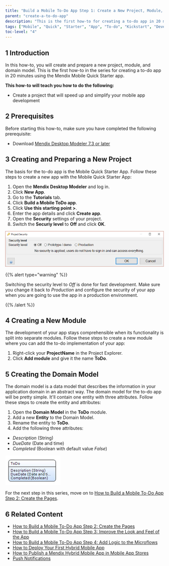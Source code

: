 ```yaml
---
title: "Build a Mobile To-Do App Step 1: Create a New Project, Module, and Domain Model"
parent: "create-a-to-do-app"
description: "This is the first how-to for creating a to-do app in 20 minutes using the Mendix Mobile Quick Starter app."
tags: ["Mobile", "Quick", "Starter", "App", "To-do", "Kickstart", "Development"]
toc-level: "4"
---
```


## 1 Introduction

In this how-to, you will create and prepare a new project, module, and domain model. This is the first how-to in the series for creating a to-do app in 20 minutes using the Mendix Mobile Quick Starter app.

**This how-to will teach you how to do the following:**

* Create a project that will speed up and simplify your mobile app development

## 2 Prerequisites

Before starting this how-to, make sure you have completed the following prerequisite:

* Download [Mendix Desktop Modeler 7.3 or later](https://appstore.home.mendix.com/link/modeler/)

## 3 Creating and Preparing a New Project

The basis for the to-do app is the Mobile Quick Starter App. Follow these steps to create a new app with the Mobile Quick Starter App:

1. Open the **Mendix Desktop Modeler** and log in.
2. Click **New App**.
3. Go to the **Tutorials** tab.
4. Click **Build a Mobile ToDo app**.
5. Click **Use this starting point >**.
6. Enter the app details and click **Create app**.
7. Open the **Security** settings of your project.
8. Switch the **Securiy level** to **Off** and click **OK**.

![](attachments/create-a-to-do-app/todo-01.jpg)

{{% alert type="warning" %}}

Switching the security level to *Off* is done for fast development. Make sure you change it back to *Production* and configure the security of your app when you are going to use the app in a production environment.

{{% /alert %}}

## 4 Creating a New Module

The development of your app stays comprehensible when its functionality is split into separate modules.
Follow these steps to create a new module where you can add the to-do implementation of your app:

1. Right-click your **ProjectName** in the Project Explorer.
2. Click **Add module** and give it the name **ToDo**.

## 5 Creating the Domain Model
The domain model is a data model that describes the information in your application domain in an abstract way.
The domain model for the to-do app will be pretty simple. It'll contain one entity with three attributes. Follow these steps to create the entity and attributes:

1. Open the **Domain Model** in the **ToDo** module.
2. Add a new **Entity** to the Domain Model.
2. Rename the entity to **ToDo**.
3. Add the following three attributes:
  * *Description* (String)
  * *DueDate* (Date and time)
  * *Completed* (Boolean with default value *False*)

  ![](attachments/create-a-to-do-app/todo-02.jpg)

For the next step in this series, move on to [How to Build a Mobile To-Do App Step 2: Create the Pages](create-a-to-do-app-2).

## 6 Related Content

* [How to Build a Mobile To-Do App Step 2: Create the Pages](create-a-to-do-app-2)
* [How to Build a Mobile To-Do App Step 3: Improve the Look and Feel of the App](create-a-to-do-app-3)
* [How to Build a Mobile To-Do App Step 4: Add Logic to the Microflows](create-a-to-do-app-4)
* [How to Deploy Your First Hybrid Mobile App](../mobile/deploy-your-first-hybrid-mobile-app)
* [How to Publish a Mendix Hybrid Mobile App in Mobile App Stores](../mobile/publishing-a-mendix-hybrid-mobile-app-in-mobile-app-stores)
* [Push Notifications](../mobile/push-notifications)
